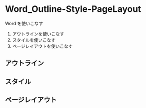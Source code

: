 # Word_Outline-Style-PageLayout
Word を使いこなす
1. アウトラインを使いこなす
2. スタイルを使いこなす
3. ページレイアウトを使いこなす
  
## アウトライン

## スタイル

## ページレイアウト
